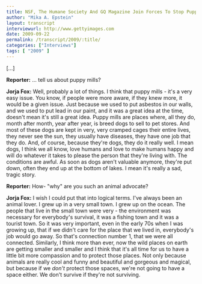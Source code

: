 ```yaml
---
title: NSF, The Humane Society And GQ Magazine Join Forces To Stop Puppy Mills
author: "Mika A. Epstein"
layout: transcript
interviewurl: http://www.gettyimages.com
date: 2009-09-22
permalink: /transcript/2009/:title/
categories: ["Interviews"]
tags: [ "2009" ]
---
```


[...]

**Reporter:** ... tell us about puppy mills?

**Jorja Fox:** Well, probably a lot of things. I think that puppy mills - it's a very easy issue. You know, if people were more aware, if they knew more, it would be a given issue. Just because we used to put asbestos in our walls, and we used to put lead in our paint, and it was a great idea at the time, doesn't mean it's still a great idea. Puppy mills are places where, all they do, month after month, year after year, is breed dogs to sell to pet stores. And most of these dogs are kept in very, very cramped cages their entire lives, they never see the sun, they usually have diseases, they have one job that they do. And, of course, because they're dogs, they do it really well. I mean dogs, I think we all know, love humans and love to make humans happy and will do whatever it takes to please the person that they're living with. The conditions are awful. As soon as dogs aren't valuable anymore, they're put down, often they end up at the bottom of lakes. I mean it's really a sad, tragic story.

**Reporter:** How- "why" are you such an animal advocate?

**Jorja Fox:** I wish I could put that into logical terms. I've always been an animal lover. I grew up in a very small town. I grew up on the ocean. The people that live in the small town were very - the environment was necessary for everybody's survival, it was a fishing town and it was a tourist town. So it was very important, even in the early 70s when I was growing up, that if we didn't care for the place that we lived in, everybody's job would go away. So that's connection number 1, that we were all connected. Similarly, I think more than ever, now the wild places on earth are getting smaller and smaller and I think that it's all time for us to have a little bit more compassion and to protect those places. Not only because animals are really cool and funny and beautiful and gorgeous and magical, but because if we _don't_ protect those spaces, we're not going to have a space either. We don't survive if they're not surviving.
